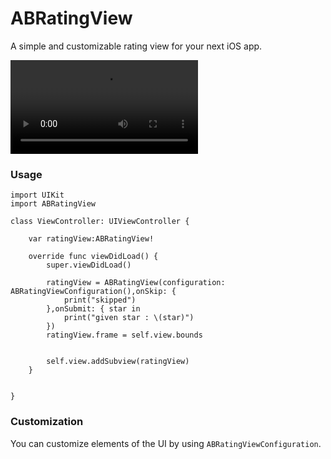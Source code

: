 # ABRatingView

A simple and customizable rating view for your next iOS app.

<video controls>
  <source src="Demo.mp4" type="video/mp4">
</video>

### Usage

```
import UIKit
import ABRatingView

class ViewController: UIViewController {

    var ratingView:ABRatingView!
    
    override func viewDidLoad() {
        super.viewDidLoad()
        
        ratingView = ABRatingView(configuration: ABRatingViewConfiguration(),onSkip: {
            print("skipped")
        },onSubmit: { star in
            print("given star : \(star)")
        })
        ratingView.frame = self.view.bounds
        
        
        self.view.addSubview(ratingView)
    }


}
```

### Customization

You can customize elements of the UI by using `ABRatingViewConfiguration`.


